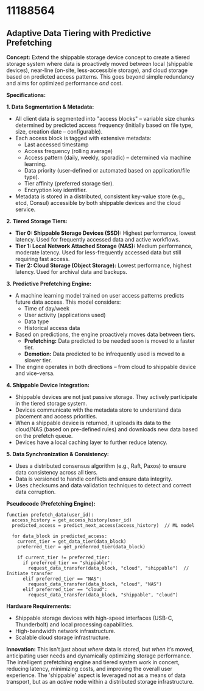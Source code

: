 # 11188564

## Adaptive Data Tiering with Predictive Prefetching

**Concept:** Extend the shippable storage device concept to create a tiered storage system where data is proactively moved between local (shippable devices), near-line (on-site, less-accessible storage), and cloud storage based on predicted access patterns. This goes beyond simple redundancy and aims for optimized performance *and* cost.

**Specifications:**

**1. Data Segmentation & Metadata:**

*   All client data is segmented into "access blocks" – variable size chunks determined by predicted access frequency (initially based on file type, size, creation date – configurable).
*   Each access block is tagged with extensive metadata:
    *   Last accessed timestamp
    *   Access frequency (rolling average)
    *   Access pattern (daily, weekly, sporadic) – determined via machine learning.
    *   Data priority (user-defined or automated based on application/file type).
    *   Tier affinity (preferred storage tier).
    *   Encryption key identifier.
*   Metadata is stored in a distributed, consistent key-value store (e.g., etcd, Consul) accessible by both shippable devices and the cloud service.

**2. Tiered Storage Tiers:**

*   **Tier 0: Shippable Storage Devices (SSD):** Highest performance, lowest latency. Used for frequently accessed data and active workflows.
*   **Tier 1: Local Network Attached Storage (NAS):** Medium performance, moderate latency. Used for less-frequently accessed data but still requiring fast access.
*   **Tier 2: Cloud Storage (Object Storage):** Lowest performance, highest latency. Used for archival data and backups.

**3. Predictive Prefetching Engine:**

*   A machine learning model trained on user access patterns predicts future data access. This model considers:
    *   Time of day/week
    *   User activity (applications used)
    *   Data type
    *   Historical access data
*   Based on predictions, the engine proactively moves data between tiers.
    *   **Prefetching:**  Data predicted to be needed soon is moved to a faster tier.
    *   **Demotion:**  Data predicted to be infrequently used is moved to a slower tier.
*   The engine operates in both directions – from cloud to shippable device and vice-versa.

**4. Shippable Device Integration:**

*   Shippable devices are not just passive storage. They actively participate in the tiered storage system.
*   Devices communicate with the metadata store to understand data placement and access priorities.
*   When a shippable device is returned, it uploads its data to the cloud/NAS (based on pre-defined rules) and downloads new data based on the prefetch queue.
*   Devices have a local caching layer to further reduce latency.

**5. Data Synchronization & Consistency:**

*   Uses a distributed consensus algorithm (e.g., Raft, Paxos) to ensure data consistency across all tiers.
*   Data is versioned to handle conflicts and ensure data integrity.
*   Uses checksums and data validation techniques to detect and correct data corruption.

**Pseudocode (Prefetching Engine):**

```
function prefetch_data(user_id):
  access_history = get_access_history(user_id)
  predicted_access = predict_next_access(access_history)  // ML model

  for data_block in predicted_access:
    current_tier = get_data_tier(data_block)
    preferred_tier = get_preferred_tier(data_block)

    if current_tier != preferred_tier:
      if preferred_tier == "shippable":
        request_data_transfer(data_block, "cloud", "shippable")  // Initiate transfer
      elif preferred_tier == "NAS":
        request_data_transfer(data_block, "cloud", "NAS")
      elif preferred_tier == "cloud":
        request_data_transfer(data_block, "shippable", "cloud")
```

**Hardware Requirements:**

*   Shippable storage devices with high-speed interfaces (USB-C, Thunderbolt) and local processing capabilities.
*   High-bandwidth network infrastructure.
*   Scalable cloud storage infrastructure.

**Innovation:** This isn't just about *where* data is stored, but *when* it’s moved, anticipating user needs and dynamically optimizing storage performance.  The intelligent prefetching engine and tiered system work in concert, reducing latency, minimizing costs, and improving the overall user experience. The 'shippable' aspect is leveraged not as a means of data transport, but as an *active* node within a distributed storage infrastructure.